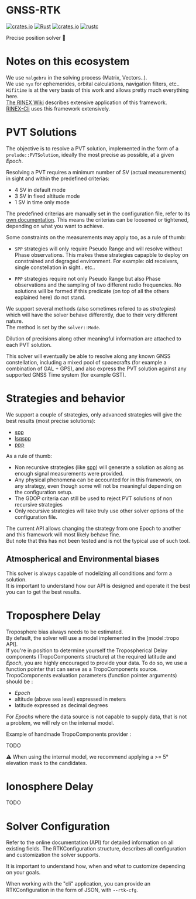 GNSS-RTK
========

[![crates.io](https://img.shields.io/crates/v/gnss-rtk.svg)](https://crates.io/crates/gnss-rtk)
[![Rust](https://github.com/rtk-rs/gnss-rtk/actions/workflows/rust.yml/badge.svg)](https://github.com/rtk-rs/gnss-rtk/actions/workflows/rust.yml)
[![crates.io](https://docs.rs/gnss-rtk/badge.svg)](https://docs.rs/gnss-rtk)
[![rustc](https://img.shields.io/badge/rustc-1.64%2B-blue.svg)](https://img.shields.io/badge/rustc-1.64%2B-blue.svg)

Precise position solver :crab:

Notes on this ecosystem
=======================

We use `nalgebra` in the solving process (Matrix, Vectors..).  
We use `nyx` for ephemerides, orbital calculations, navigation filters, etc..  
`Hifitime` is at the very basis of this work and allows pretty much everything here.  
[The RINEX Wiki](https://github.com/georust/rinex/wiki) describes extensive application of this framework.  
[RINEX-Cli](https://github.com/georust/rinex) uses this framework extensively.

PVT Solutions
=============

The objective is to resolve a PVT solution, implemented in the form of a `prelude::PVTSolution`,
ideally the most precise as possible, at a given _Epoch_.

Resolving a PVT requires a minimum number of SV (actual measurements)
in sight and within the predefined criterias:

- 4 SV in default mode
- 3 SV in fixed altitude mode
- 1 SV in time only mode

The predefined criterias are manually set in the configuration file, 
refer to its [own documentation](./doc/config.md). This means the criterias can be
loosened or tightened, depending on what you want to achieve.

Some constraints on the measurements may apply too, as a rule of thumb:

- `SPP` strategies will only require Pseudo Range and will resolve without Phase observations.
This makes these strategies capapble to deploy on constrained and degraged environment.
For example: old receivers, single constellation in sight.. etc..

- `PPP` strategies require not only Pseudo Range but also Phase observations
and the sampling of two different radio frequencies. No solutions will be formed
if this predicate (on top of all the others explained here) do not stand.

We support several methods (also sometimes refered to as _strategies_) which
will have the solver behave differently, due to their very different nature.   
The method is set by the `solver::Mode`.

Dilution of precisions along other meaningful information are attached to each PVT solution.

This solver will eventually be able to resolve along any known GNSS constellation,
including a mixed pool of spacecrafts (for example a combination of GAL + GPS), 
and also express the PVT solution against any supported GNSS Time system (for example GST).

Strategies and behavior
=======================

We support a couple of strategies, only advanced strategies will give the best results
(most precise solutions):

- [spp](./doc/spp.md)
- [lsqspp](./doc/lsqspp.md)
- [ppp](./doc/ppp.md)

As a rule of thumb: 

- Non recursive strategies (like [spp](./doc/spp.md)) will generate
a solution as along as enough signal measurements were provided.
- Any physical phenomena can be accounted for in this framework,
on any strategy, even though some will not be meaningful depending on the
configuration setup.  
- The GDOP criteria can still be used to reject PVT solutions of non recursive strategies
- Only recursive strategies will take truly use other solver options of the configuration file.

The current API allows changing the strategy from one Epoch to another and this framework will most likely behave fine.   
But note that this has not been tested and is not the typical use of such tool.

## Atmospherical and Environmental biases

This solver is always capable of modelizing all conditions and form a solution.   
It is important to understand how our API is designed and operate it the best you can to get the best results.

Troposphere Delay
==================

Troposphere bias always needs to be estimated.  
By default, the solver will use a model implemented in the [model::tropo API].  
If you're in position to determine yourself the Tropospherical Delay components (TropoComponents structure)
at the required latitude and _Epoch_, you are highly encouraged to provide your data.
To do so, we use a function pointer that can serve as a TropoComponents source.
TropoComponents evaluation parameters (function pointer arguments) should be :

- _Epoch_
- altitude (above sea level) expressed in meters
- latitude expressed as decimal degrees

For _Epochs_ where the data source is not capable to supply data, that is not a problem, we will rely on the internal model.

Example of handmade TropoComponents provider :  

TODO

:warning: When using the internal model, we recommend applying a >= 5° elevation mask to the candidates.

Ionosphere Delay
================

TODO

Solver Configuration
====================

Refer to the online documentation (API) for detailed information on all existing fields.
The RTKConfiguration structure, describes all configuration and customization
the solver supports. 

It is important to understand how, when and what to customize depending on your goals.

When working with the "cli" application, you can provide an RTKConfiguration
in the form of JSON, with `--rtk-cfg`.
